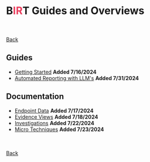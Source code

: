 # <span class="center-text">B<span style="color: #EA3E5D;">IR</span>T Guides and Overviews</span>
<br><br>
[Back](../index.md)
## Guides
- [Getting Started](./guides/getting_started.md) **Added 7/16/2024**
- [Automated Reporting with LLM's](./guides/automated_reporting.md) **Added 7/31/2024**

## Documentation
- [Endpoint Data](./guides/endpoint_data.md) **Added 7/17/2024**
- [Evidence Views](./guides/evidence_views.md) **Added 7/18/2024**
- [Investigations](./guides/investigations.md) **Added 7/22/2024**
- [Micro Techniques](./guides/micro_techniques.md) **Added 7/23/2024**

<br><br>
[Back](../index.md)